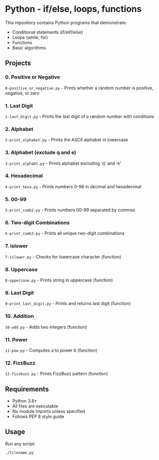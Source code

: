 # Python - if/else, loops, functions

This repository contains Python programs that demonstrate:
- Conditional statements (if/elif/else)
- Loops (while, for)
- Functions
- Basic algorithms

## Projects

### 0. Positive or Negative
`0-positive_or_negative.py` - Prints whether a random number is positive, negative, or zero

### 1. Last Digit
`1-last_digit.py` - Prints the last digit of a random number with conditions

### 2. Alphabet
`2-print_alphabet.py` - Prints the ASCII alphabet in lowercase

### 3. Alphabet (exclude q and e)
`3-print_alphabt.py` - Prints alphabet excluding 'q' and 'e'

### 4. Hexadecimal
`4-print_hexa.py` - Prints numbers 0-98 in decimal and hexadecimal

### 5. 00-99
`5-print_comb2.py` - Prints numbers 00-99 separated by commas

### 6. Two-digit Combinations
`6-print_comb3.py` - Prints all unique two-digit combinations

### 7. islower
`7-islower.py` - Checks for lowercase character (function)

### 8. Uppercase
`8-uppercase.py` - Prints string in uppercase (function)

### 9. Last Digit
`9-print_last_digit.py` - Prints and returns last digit (function)

### 10. Addition
`10-add.py` - Adds two integers (function)

### 11. Power
`11-pow.py` - Computes a to power b (function)

### 12. FizzBuzz
`12-fizzbuzz.py` - Prints FizzBuzz pattern (function)

## Requirements
- Python 3.8+
- All files are executable
- No module imports unless specified
- Follows PEP 8 style guide

## Usage
Run any script:
```bash
./filename.py
